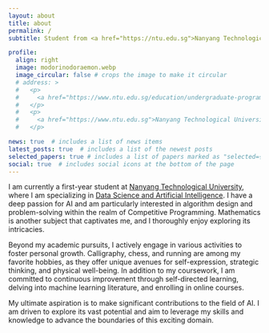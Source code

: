 ```yaml
---
layout: about
title: about
permalink: /
subtitle: Student from <a href="https://ntu.edu.sg">Nanyang Technological University</a>

profile:
  align: right
  image: modorinodoraemon.webp
  image_circular: false # crops the image to make it circular
  # address: >
  #   <p>
  #     <a href="https://www.ntu.edu.sg/education/undergraduate-programme/bachelor-of-science-in-data-science-artificial-intelligence">Data Science and Artificial Intelligence</a>
  #   </p>
  #   <p>
  #     <a href="https://www.ntu.edu.sg">Nanyang Technological University</a>
  #   </p>

news: true  # includes a list of news items
latest_posts: true  # includes a list of the newest posts
selected_papers: true # includes a list of papers marked as "selected={true}"
social: true  # includes social icons at the bottom of the page
---
```


I am currently a first-year student at [Nanyang Technological University](https://www.ntu.edu.sg/), where I am specializing in [Data Science and Artificial Intelligence](https://www.ntu.edu.sg/education/undergraduate-programme/bachelor-of-science-in-data-science-artificial-intelligence). I have a deep passion for AI and am particularly interested in algorithm design and problem-solving within the realm of Competitive Programming. Mathematics is another subject that captivates me, and I thoroughly enjoy exploring its intricacies.

Beyond my academic pursuits, I actively engage in various activities to foster personal growth. Calligraphy, chess, and running are among my favorite hobbies, as they offer unique avenues for self-expression, strategic thinking, and physical well-being. In addition to my coursework, I am committed to continuous improvement through self-directed learning, delving into machine learning literature, and enrolling in online courses.

My ultimate aspiration is to make significant contributions to the field of AI. I am driven to explore its vast potential and aim to leverage my skills and knowledge to advance the boundaries of this exciting domain.

<!-- Write your biography here. Tell the world about yourself. Link to your favorite [subreddit](http://reddit.com). You can put a picture in, too. The code is already in, just name your picture `prof_pic.jpg` and put it in the `img/` folder.

Put your address / P.O. box / other info right below your picture. You can also disable any of these elements by editing `profile` property of the YAML header of your `_pages/about.md`. Edit `_bibliography/papers.bib` and Jekyll will render your [publications page](/al-folio/publications/) automatically.

Link to your social media connections, too. This theme is set up to use [Font Awesome icons](http://fortawesome.github.io/Font-Awesome/) and [Academicons](https://jpswalsh.github.io/academicons/), like the ones below. Add your Facebook, Twitter, LinkedIn, Google Scholar, or just disable all of them. -->

